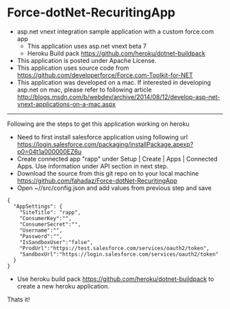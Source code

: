 # Force-dotNet-RecuritingApp
* asp.net vnext integration sample application with a custom force.com app 
  * This application uses asp.net vnext beta 7
  * Heroku Build pack https://github.com/heroku/dotnet-buildpack
* This application is posted under Apache License.
* This application uses source code from https://github.com/developerforce/Force.com-Toolkit-for-NET
* This application was developed on a mac. If interested in developing asp.net on mac, please refer to following article
  http://blogs.msdn.com/b/webdev/archive/2014/08/12/develop-asp-net-vnext-applications-on-a-mac.aspx

--------------------------------------------------------------------------------------

Following are the steps to get this application working on heroku

* Need to first install salesforce application using following url 
  https://login.salesforce.com/packaging/installPackage.apexp?p0=04t1a000000EZ6u
* Create connected app "rapp" under Setup | Create | Apps | Connected Apps. Use information under API section in next step. 
* Download the source from this git repo on to your local machine
  https://github.com/fahadaz/Force-dotNet-RecuritingApp
* Open ~/<applicaltion folder>/src/config.json and add values from previous step and save
```  
{
  "AppSettings": {
    "SiteTitle": "rapp",
    "ConsumerKey":"",
    "ConsumerSecret":"",
    "Username":"",
    "Password":"",    
    "IsSandboxUser":"false",
    "ProdUrl":"https://test.salesforce.com/services/oauth2/token",
    "SandboxUrl":"https://login.salesforce.com/services/oauth2/token"
  }
}
```
* Use heroku build pack https://github.com/heroku/dotnet-buildpack to create a new heroku application.

Thats it!
